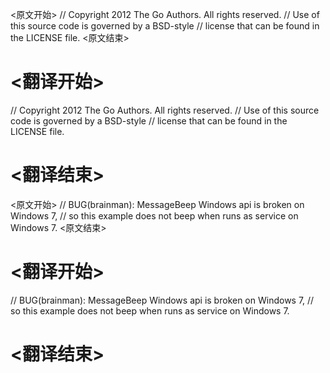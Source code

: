 
<原文开始>
// Copyright 2012 The Go Authors. All rights reserved.
// Use of this source code is governed by a BSD-style
// license that can be found in the LICENSE file.
<原文结束>

# <翻译开始>
// Copyright 2012 The Go Authors. All rights reserved.
// Use of this source code is governed by a BSD-style
// license that can be found in the LICENSE file.
# <翻译结束>


<原文开始>
// BUG(brainman): MessageBeep Windows api is broken on Windows 7,
// so this example does not beep when runs as service on Windows 7.
<原文结束>

# <翻译开始>
// BUG(brainman): MessageBeep Windows api is broken on Windows 7,
// so this example does not beep when runs as service on Windows 7.
# <翻译结束>

